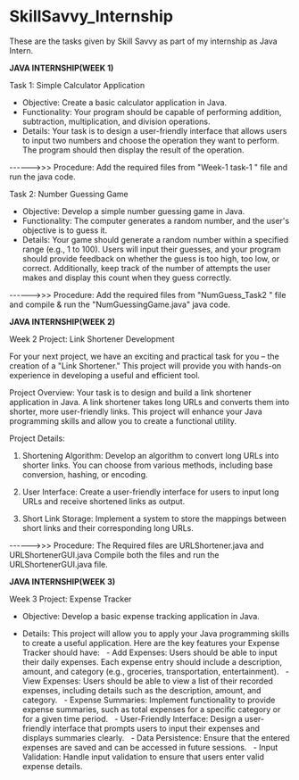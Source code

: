 # SkillSavvy_Internship
These are the tasks given by Skill Savvy as part of my internship as Java Intern.

**JAVA INTERNSHIP(WEEK 1)**

Task 1: Simple Calculator Application 

- Objective: Create a basic calculator application in Java.
- Functionality: Your program should be capable of performing addition, subtraction, multiplication, and division operations.
- Details: Your task is to design a user-friendly interface that allows users to input two numbers and choose the operation they want to perform. The program should then display the result of the operation.

 ------>>>  Procedure:
  Add the required files from "Week-1 task-1 " file and run the java code.

Task 2: Number Guessing Game

- Objective: Develop a simple number guessing game in Java.
- Functionality: The computer generates a random number, and the user's objective is to guess it.
- Details: Your game should generate a random number within a specified range (e.g., 1 to 100). Users will input their guesses, and your program should provide feedback on whether the guess is too high, too low, or correct. Additionally, keep track of the number of attempts the user makes and display this count when they guess correctly.
  
 ------>>>    Procedure:
  Add the required files from "NumGuess_Task2 " file and compile & run the "NumGuessingGame.java" java code.


**JAVA INTERNSHIP(WEEK 2)**

Week 2 Project: Link Shortener Development

For your next project, we have an exciting and practical task for you – the creation of a "Link Shortener." This project will provide you with hands-on experience in developing a useful and efficient tool.

Project Overview:
Your task is to design and build a link shortener application in Java. A link shortener takes long URLs and converts them into shorter, more user-friendly links. This project will enhance your Java programming skills and allow you to create a functional utility.

Project Details:
1. Shortening Algorithm: Develop an algorithm to convert long URLs into shorter links. You can choose from various methods, including base conversion, hashing, or encoding.

2. User Interface: Create a user-friendly interface for users to input long URLs and receive shortened links as output.

3. Short Link Storage: Implement a system to store the mappings between short links and their corresponding long URLs.

 ------>>>    Procedure:
   The  Required files are URLShortener.java and URLShortenerGUI.java
   Compile both the files and run the URLShortenerGUI.java file.

**JAVA INTERNSHIP(WEEK 3)**

Week 3 Project: Expense Tracker

- Objective: Develop a basic expense tracking application in Java.
  
- Details: This project will allow you to apply your Java programming skills to create a useful application. Here are the key features your Expense Tracker should have:
  - Add Expenses: Users should be able to input their daily expenses. Each expense entry should include a description, amount, and category (e.g., groceries, transportation, entertainment).
  - View Expenses: Users should be able to view a list of their recorded expenses, including details such as the description, amount, and category.
  - Expense Summaries: Implement functionality to provide expense summaries, such as total expenses for a specific category or for a given time period.
  - User-Friendly Interface: Design a user-friendly interface that prompts users to input their expenses and displays summaries clearly.
  - Data Persistence: Ensure that the entered expenses are saved and can be accessed in future sessions.
  - Input Validation: Handle input validation to ensure that users enter valid expense details.
